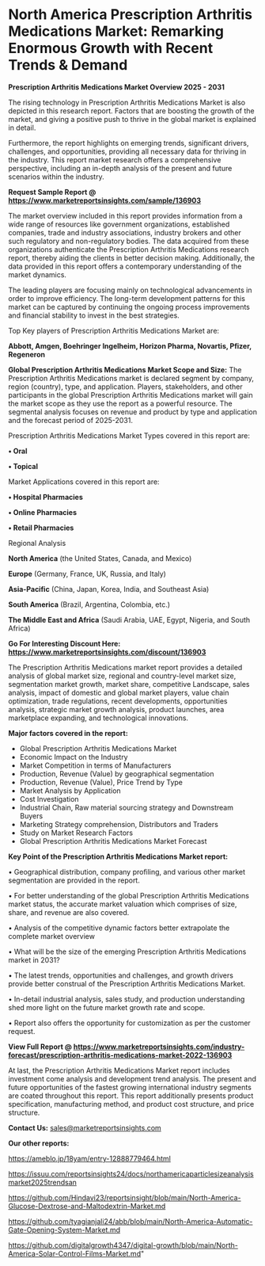 # North America Prescription Arthritis Medications Market: Remarking Enormous Growth with Recent Trends & Demand

<Strong> Prescription Arthritis Medications Market Overview 2025 - 2031</strong>

The rising technology in Prescription Arthritis Medications Market is also depicted in this research report. Factors that are boosting the growth of the market, and giving a positive push to thrive in the global market is explained in detail.

Furthermore, the report highlights on emerging trends, significant drivers, challenges, and opportunities, providing all necessary data for thriving in the industry. This report market research offers a comprehensive perspective, including an in-depth analysis of the present and future scenarios within the industry.

<strong>Request Sample Report @ <a href=https://www.marketreportsinsights.com/sample/136903>https://www.marketreportsinsights.com/sample/136903</a></strong>

The market overview included in this report provides information from a wide range of resources like government organizations, established companies, trade and industry associations, industry brokers and other such regulatory and non-regulatory bodies. The data acquired from these organizations authenticate the Prescription Arthritis Medications research report, thereby aiding the clients in better decision making. Additionally, the data provided in this report offers a contemporary understanding of the market dynamics.

The leading players are focusing mainly on technological advancements in order to improve efficiency. The long-term development patterns for this market can be captured by continuing the ongoing process improvements and financial stability to invest in the best strategies.

Top Key players of Prescription Arthritis Medications Market are:

<strong>Abbott, Amgen, Boehringer Ingelheim, Horizon Pharma, Novartis, Pfizer, Regeneron</strong>

<strong><b>Global Prescription Arthritis Medications Market Scope and Size:</b></strong>
The Prescription Arthritis Medications market is declared segment by company, region (country), type, and application. Players, stakeholders, and other participants in the global Prescription Arthritis Medications market will gain the market scope as they use the report as a powerful resource. The segmental analysis focuses on revenue and product by type and application and the forecast period of 2025-2031.

Prescription Arthritis Medications Market Types covered in this report are:

<strong>• Oral

• Topical</strong>

Market Applications covered in this report are:

<strong>• Hospital Pharmacies

• Online Pharmacies

• Retail Pharmacies</strong> 

Regional Analysis

<strong>North America</strong> (the United States, Canada, and Mexico)

<strong>Europe</strong> (Germany, France, UK, Russia, and Italy)

<strong>Asia-Pacific</strong> (China, Japan, Korea, India, and Southeast Asia)

<strong>South America</strong> (Brazil, Argentina, Colombia, etc.)

<strong>The Middle East and Africa</strong> (Saudi Arabia, UAE, Egypt, Nigeria, and South Africa)

<strong>Go For Interesting Discount Here: <a href=https://www.marketreportsinsights.com/discount/136903>https://www.marketreportsinsights.com/discount/136903</a></strong>

The Prescription Arthritis Medications market report provides a detailed analysis of global market size, regional and country-level market size, segmentation market growth, market share, competitive Landscape, sales analysis, impact of domestic and global market players, value chain optimization, trade regulations, recent developments, opportunities analysis, strategic market growth analysis, product launches, area marketplace expanding, and technological innovations.

<strong><b>Major factors covered in the report:</b></strong>
<ul>
  <li>Global Prescription Arthritis Medications Market </li>
  <li>Economic Impact on the Industry</li>
  <li>Market Competition in terms of Manufacturers</li>
  <li>Production, Revenue (Value) by geographical segmentation</li>
  <li>Production, Revenue (Value), Price Trend by Type</li>
  <li>Market Analysis by Application</li>
  <li>Cost Investigation</li>
  <li>Industrial Chain, Raw material sourcing strategy and Downstream Buyers</li>
  <li>Marketing Strategy comprehension, Distributors and Traders</li>
  <li>Study on Market Research Factors</li>
  <li>Global Prescription Arthritis Medications Market Forecast</li>
</ul>

<strong><b>Key Point of the Prescription Arthritis Medications Market report:</b></strong>

• Geographical distribution, company profiling, and various other market segmentation are provided in the report.

• For better understanding of the global Prescription Arthritis Medications market status, the accurate market valuation which comprises of size, share, and revenue are also covered.

• Analysis of the competitive dynamic factors better extrapolate the complete market overview

• What will be the size of the emerging Prescription Arthritis Medications market in 2031?

• The latest trends, opportunities and challenges, and growth drivers provide better construal of the Prescription Arthritis Medications Market.

• In-detail industrial analysis, sales study, and production understanding shed more light on the future market growth rate and scope.

• Report also offers the opportunity for customization as per the customer request.

<strong><b>View Full Report @ <a href=https://www.marketreportsinsights.com/industry-forecast/prescription-arthritis-medications-market-2022-136903>https://www.marketreportsinsights.com/industry-forecast/prescription-arthritis-medications-market-2022-136903</a></b></strong>


At last, the Prescription Arthritis Medications Market report includes investment come analysis and development trend analysis. The present and future opportunities of the fastest growing international industry segments are coated throughout this report. This report additionally presents product specification, manufacturing method, and product cost structure, and price structure.

<strong>Contact Us:</strong>
sales@marketreportsinsights.com

<strong>Our other reports:</strong>

<a href=https://ameblo.jp/18yam/entry-12888779464.html>https://ameblo.jp/18yam/entry-12888779464.html</a>

<a href=https://issuu.com/reportsinsights24/docs/northamericaparticlesizeanalysismarket2025trendsan>https://issuu.com/reportsinsights24/docs/northamericaparticlesizeanalysismarket2025trendsan</a>

<a href=https://github.com/Hindavi23/reportsinsight/blob/main/North-America-Glucose-Dextrose-and-Maltodextrin-Market.md>https://github.com/Hindavi23/reportsinsight/blob/main/North-America-Glucose-Dextrose-and-Maltodextrin-Market.md</a>

<a href=https://github.com/tyagianjali24/abb/blob/main/North-America-Automatic-Gate-Opening-System-Market.md>https://github.com/tyagianjali24/abb/blob/main/North-America-Automatic-Gate-Opening-System-Market.md</a>

<a href=https://github.com/digitalgrowth4347/digital-growth/blob/main/North-America-Solar-Control-Films-Market.md>https://github.com/digitalgrowth4347/digital-growth/blob/main/North-America-Solar-Control-Films-Market.md</a>"
